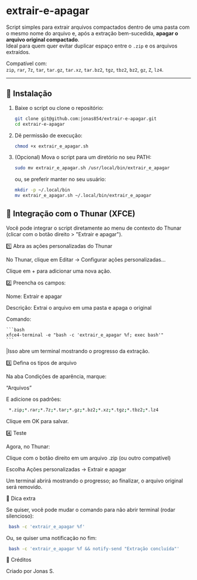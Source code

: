 # extrair-e-apagar

Script simples para extrair arquivos compactados dentro de uma pasta com o mesmo nome do arquivo e, após a extração bem-sucedida, **apagar o arquivo original compactado**.  
Ideal para quem quer evitar duplicar espaço entre o `.zip` e os arquivos extraídos.

Compatível com:  
`zip`, `rar`, `7z`, `tar`, `tar.gz`, `tar.xz`, `tar.bz2`, `tgz`, `tbz2`, `bz2`, `gz`, `Z`, `lz4`.

---

## 🧰 Instalação

1. Baixe o script ou clone o repositório:
   ```bash
   git clone git@github.com:jonas854/extrair-e-apagar.git
   cd extrair-e-apagar
   ```

2. Dê permissão de execução:

   ```bash
   chmod +x extrair_e_apagar.sh
   ```

3. (Opcional) Mova o script para um diretório no seu PATH:
   ```bash
   sudo mv extrair_e_apagar.sh /usr/local/bin/extrair_e_apagar
   ```
   ou, se preferir manter no seu usuário:
   ```bash
   mkdir -p ~/.local/bin
   mv extrair_e_apagar.sh ~/.local/bin/extrair_e_apagar
   ```

## 🧩 Integração com o Thunar (XFCE)
Você pode integrar o script diretamente ao menu de contexto do Thunar (clicar com o botão direito > "Extrair e apagar").

1️⃣ Abra as ações personalizadas do Thunar

No Thunar, clique em Editar → Configurar ações personalizadas...

Clique em + para adicionar uma nova ação.

2️⃣ Preencha os campos:

Nome: Extrair e apagar

Descrição: Extrai o arquivo em uma pasta e apaga o original

Comando:

    ```bash
    xfce4-terminal -e "bash -c 'extrair_e_apagar %f; exec bash'"
    ```
   |Isso abre um terminal mostrando o progresso da extração.

3️⃣ Defina os tipos de arquivo

Na aba Condições de aparência, marque:

“Arquivos”

E adicione os padrões:
   ```bash
    *.zip;*.rar;*.7z;*.tar;*.gz;*.bz2;*.xz;*.tgz;*.tbz2;*.lz4
   ```

Clique em OK para salvar.

4️⃣ Teste

Agora, no Thunar:

Clique com o botão direito em um arquivo .zip (ou outro compatível)

Escolha Ações personalizadas → Extrair e apagar

Um terminal abrirá mostrando o progresso; ao finalizar, o arquivo original será removido.


🧠 Dica extra

Se quiser, você pode mudar o comando para não abrir terminal (rodar silencioso):

   ```bash
    bash -c 'extrair_e_apagar %f'
   ```
Ou, se quiser uma notificação no fim:
   ```bash
    bash -c 'extrair_e_apagar %f && notify-send "Extração concluída"'
   ```

💬 Créditos

Criado por Jonas S.
